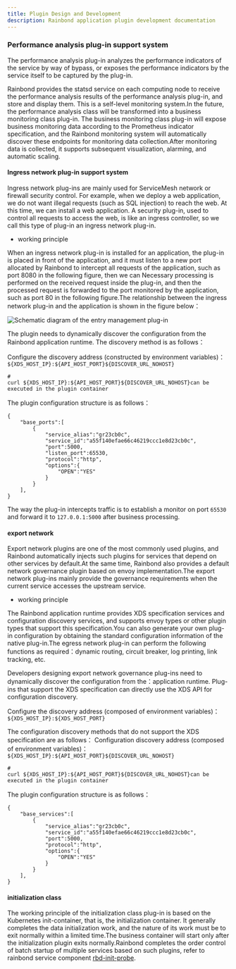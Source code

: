 ```yaml
---
title: Plugin Design and Development
description: Rainbond application plugin development documentation
---
```


### Performance analysis plug-in support system

The performance analysis plug-in analyzes the performance indicators of the service by way of bypass, or exposes the performance indicators by the service itself to be captured by the plug-in.

Rainbond provides the statsd service on each computing node to receive the performance analysis results of the performance analysis plug-in, and store and display them. This is a self-level monitoring system.In the future, the performance analysis class will be transformed into a business monitoring class plug-in. The business monitoring class plug-in will expose business monitoring data according to the Prometheus indicator specification, and the Rainbond monitoring system will automatically discover these endpoints for monitoring data collection.After monitoring data is collected, it supports subsequent visualization, alarming, and automatic scaling.

#### Ingress network plug-in support system

Ingress network plug-ins are mainly used for ServiceMesh network or firewall security control. For example, when we deploy a web application, we do not want illegal requests (such as SQL injection) to reach the web. At this time, we can install a web application. A security plug-in, used to control all requests to access the web, is like an ingress controller, so we call this type of plug-in an ingress network plug-in.

- working principle

When an ingress network plug-in is installed for an application, the plug-in is placed in front of the application, and it must listen to a new port allocated by Rainbond to intercept all requests of the application, such as port 8080 in the following figure, then we can Necessary processing is performed on the received request inside the plug-in, and then the processed request is forwarded to the port monitored by the application, such as port 80 in the following figure.The relationship between the ingress network plug-in and the application is shown in the figure below：

![Schematic diagram of the entry management plug-in](https://grstatic.oss-cn-shanghai.aliyuncs.com/images/other/net-ingress-plugin.png)

The plugin needs to dynamically discover the configuration from the Rainbond application runtime. The discovery method is as follows：

Configure the discovery address (constructed by environment variables)： `${XDS_HOST_IP}:${API_HOST_PORT}${DISCOVER_URL_NOHOST}`

```
#
curl ${XDS_HOST_IP}:${API_HOST_PORT}${DISCOVER_URL_NOHOST}can be executed in the plugin container
```

The plugin configuration structure is as follows：

```
{
    "base_ports":[
        {
            "service_alias":"gr23cb0c",
            "service_id":"a55f140efae66c46219ccc1e8d23cb0c",
            "port":5000,
            "listen_port":65530,
            "protocol":"http",
            "options":{
                "OPEN":"YES"
            }
        }
    ],
}
```

The way the plug-in intercepts traffic is to establish a monitor on port `65530` and forward it to `127.0.0.1:5000` after business processing.

#### export network

Export network plugins are one of the most commonly used plugins, and Rainbond automatically injects such plugins for services that depend on other services by default.At the same time, Rainbond also provides a default network governance plugin based on envoy implementation.The export network plug-ins mainly provide the governance requirements when the current service accesses the upstream service.

- working principle

The Rainbond application runtime provides XDS specification services and configuration discovery services, and supports envoy types or other plugin types that support this specification.You can also generate your own plug-in configuration by obtaining the standard configuration information of the native plug-in.The egress network plug-in can perform the following functions as required：dynamic routing, circuit breaker, log printing, link tracking, etc.

Developers designing export network governance plug-ins need to dynamically discover the configuration from the：application runtime. Plug-ins that support the XDS specification can directly use the XDS API for configuration discovery.

Configure the discovery address (composed of environment variables)： `${XDS_HOST_IP}:${XDS_HOST_PORT}`

The configuration discovery methods that do not support the XDS specification are as follows： Configuration discovery address (composed of environment variables)： `${XDS_HOST_IP}:${API_HOST_PORT}${DISCOVER_URL_NOHOST}`

```
#
curl ${XDS_HOST_IP}:${API_HOST_PORT}${DISCOVER_URL_NOHOST}can be executed in the plugin container
```

The plugin configuration structure is as follows：

```
{
    "base_services":[
        {
            "service_alias":"gr23cb0c",
            "service_id":"a55f140efae66c46219ccc1e8d23cb0c",
            "port":5000,
            "protocol":"http",
            "options":{
                "OPEN":"YES"
            }
        }
    ],
}
```

#### initialization class

The working principle of the initialization class plug-in is based on the Kubernetes init-container, that is, the initialization container. It generally completes the data initialization work, and the nature of its work must be to exit normally within a limited time.The business container will start only after the initialization plugin exits normally.Rainbond completes the order control of batch startup of multiple services based on such plugins, refer to rainbond service component [rbd-init-probe](https://github.com/goodrain/rainbond/tree/master/cmd/init-probe).
